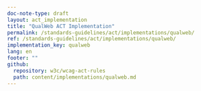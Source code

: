 ```yaml
---
doc-note-type: draft
layout: act_implementation
title: "QualWeb ACT Implementation"
permalink: /standards-guidelines/act/implementations/qualweb/
ref: /standards-guidelines/act/implementations/qualweb/
implementation_key: qualweb
lang: en
footer: ""
github:
  repository: w3c/wcag-act-rules
  path: content/implementations/qualweb.md
---
```

